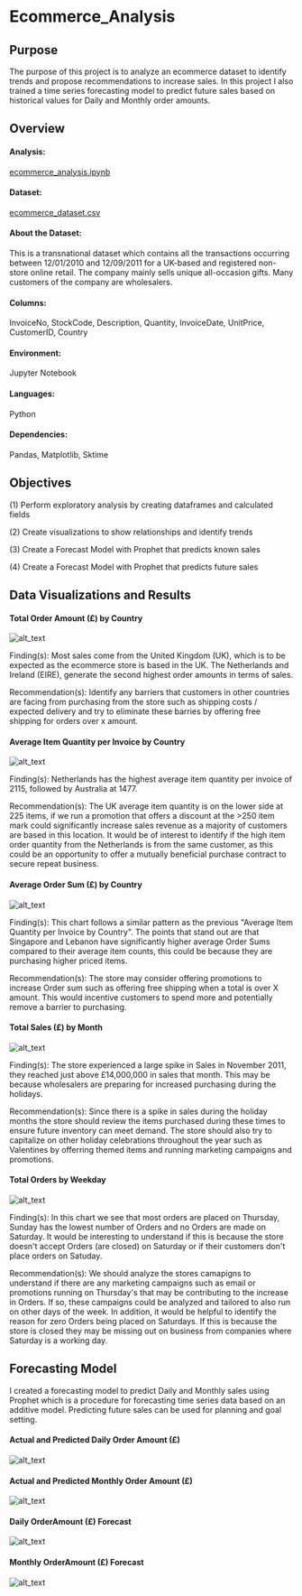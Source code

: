 # Ecommerce_Analysis
## Purpose
The purpose of this project is to analyze an ecommerce dataset to identify trends and propose recommendations to increase sales. In this project I also trained a time series forecasting model to predict future sales based on historical values for Daily and Monthly order amounts.

## Overview

#### Analysis:
[ecommerce_analysis.ipynb](https://github.com/ilianaportugal/Ecommerce_Analysis/blob/main/ecommerce_analysis.ipynb)

#### Dataset:
[ecommerce_dataset.csv](https://github.com/ilianaportugal/Ecommerce_Analysis/blob/main/DataSource/ecommerce_dataset.csv)

#### About the Dataset: 
This is a transnational dataset which contains all the transactions occurring between 12/01/2010 and 12/09/2011 for a UK-based and registered non-store online retail. The company mainly sells unique all-occasion gifts. Many customers of the company are wholesalers.

#### Columns:
InvoiceNo, StockCode, Description, Quantity, InvoiceDate, UnitPrice, CustomerID, Country

#### Environment:
Jupyter Notebook

#### Languages:
Python

#### Dependencies:
Pandas, Matplotlib, Sktime

## Objectives
(1) Perform exploratory analysis by creating dataframes and calculated fields

(2) Create visualizations to show relationships and identify trends

(3) Create a Forecast Model with Prophet that predicts known sales

(4) Create a Forecast Model with Prophet that predicts future sales 

## Data Visualizations and Results
#### Total Order Amount (£) by Country
![alt_text](https://github.com/ilianaportugal/Ecommerce_Analysis/blob/main/Images/Total_OrderAmount_by_Country.png)

Finding(s): Most sales come from the United Kingdom (UK), which is to be expected as the ecommerce store is based in the UK. The Netherlands and Ireland (EIRE), generate the second highest order amounts in terms of sales.

Recommendation(s): Identify any barriers that customers in other countries are facing from purchasing from the store such as shipping costs / expected delivery and try to eliminate these barries by offering free shipping for orders over x amount. 

#### Average Item Quantity per Invoice by Country
![alt_text](https://github.com/ilianaportugal/Ecommerce_Analysis/blob/main/Images/Average_Item_Quantity_by_Country.png)

Finding(s): Netherlands has the highest average item quantity per invoice of 2115, followed by Australia at 1477.

Recommendation(s): The UK average item quantity is on the lower side at 225 items, if we run a promotion that offers a discount at the >250 item mark could significantly increase sales revenue as a majority of customers are based in this location. It would be of interest to identify if the high item order quantity from the Netherlands is from the same customer, as this could be an opportunity to offer a mutually beneficial purchase contract to secure repeat business.

#### Average Order Sum (£) by Country
![alt_text](https://github.com/ilianaportugal/Ecommerce_Analysis/blob/main/Images/Average_Order_Sum_by_Country.png)

Finding(s): This chart follows a similar pattern as the previous "Average Item Quantity per Invoice by Country". The points that stand out are that Singapore and Lebanon have significantly higher average Order Sums compared to their average item counts, this could be because they are purchasing higher priced items. 

Recommendation(s): The store may consider offering promotions to increase Order sum such as offering free shipping when a total is over X amount. This would incentive customers to spend more and potentially remove a barrier to purchasing. 

#### Total Sales (£) by Month
![alt_text](https://github.com/ilianaportugal/Ecommerce_Analysis/blob/main/Images/Total_Sales_by_Month.png)

Finding(s): The store experienced a large spike in Sales in November 2011, they reached just above £14,000,000 in sales that month. This may be because wholesalers are preparing for increased purchasing during the holidays. 

Recommendation(s): Since there is a spike in sales during the holiday months the store should review the items purchased during these times to ensure future inventory can meet demand. The store should also try to capitalize on other holiday celebrations throughout the year such as Valentines by offerring themed items and running marketing campaigns and promotions. 

#### Total Orders by Weekday
![alt_text](https://github.com/ilianaportugal/Ecommerce_Analysis/blob/main/Images/Total_Orders_by_Weekday.png)

Finding(s): In this chart we see that most orders are placed on Thursday, Sunday has the lowest number of Orders and no Orders are made on Saturday. It would be interesting to understand if this is because the store doesn't accept Orders (are closed) on Saturday or if their customers don't place orders on Satuday. 

Recommendation(s): We should analyze the stores camapigns to understand if there are any marketing campaigns such as email or promotions running on Thursday's that may be contributing to the increase in Orders. If so, these campaigns could be analyzed and tailored to also run on other days of the week. In addition, it would be helpful to identify the reason for zero Orders being placed on Saturdays. If this is because the store is closed they may be missing out on business from companies where Saturday is a working day. 

## Forecasting Model
I created a forecasting model to predict Daily and Monthly sales using Prophet which is a procedure for forecasting time series data based on an additive model. Predicting future sales can be used for planning and goal setting.

#### Actual and Predicted Daily Order Amount (£)

![alt_text](https://github.com/ilianaportugal/Ecommerce_Analysis/blob/main/Images/Actual_and_Predicted_Daily_OrderAmount.png)

#### Actual and Predicted Monthly Order Amount (£)
![alt_text](https://github.com/ilianaportugal/Ecommerce_Analysis/blob/main/Images/Actual_and_Predicted_Monthly_OrderAmount.png)

#### Daily OrderAmount (£) Forecast
![alt_text](https://github.com/ilianaportugal/Ecommerce_Analysis/blob/main/Images/Daily_OrderAmount_Forecast.png)

#### Monthly OrderAmount (£) Forecast 
![alt_text](https://github.com/ilianaportugal/Ecommerce_Analysis/blob/main/Images/Monthly_OrderAmount_Forecast.png)

